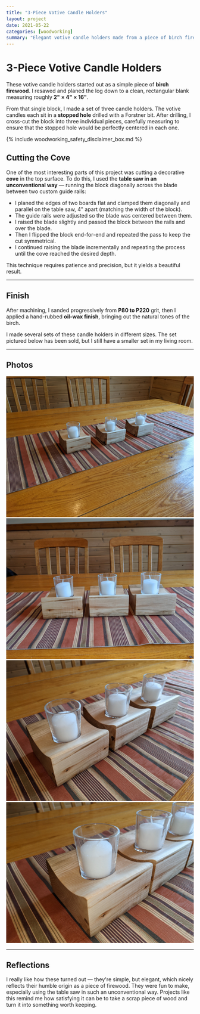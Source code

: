 ```yaml
---
title: "3-Piece Votive Candle Holders"
layout: project
date: 2021-05-22
categories: [woodworking]
summary: "Elegant votive candle holders made from a piece of birch firewood using table saw cove-cutting techniques."
---
```


# 3-Piece Votive Candle Holders

These votive candle holders started out as a simple piece of **birch firewood**. I resawed and planed the log down to a clean, rectangular blank measuring roughly **2" × 4" × 16"**.

From that single block, I made a set of three candle holders. The votive candles each sit in a **stopped hole** drilled with a Forstner bit. After drilling, I cross-cut the block into three individual pieces, carefully measuring to ensure that the stopped hole would be perfectly centered in each one.

{% include woodworking_safety_disclaimer_box.md %}

## Cutting the Cove

One of the most interesting parts of this project was cutting a decorative **cove** in the top surface. To do this, I used the **table saw in an unconventional way** — running the block diagonally across the blade between two custom guide rails:

- I planed the edges of two boards flat and clamped them diagonally and parallel on the table saw, 4" apart (matching the width of the block).
- The guide rails were adjusted so the blade was centered between them.
- I raised the blade slightly and passed the block between the rails and over the blade.
- Then I flipped the block end-for-end and repeated the pass to keep the cut symmetrical.
- I continued raising the blade incrementally and repeating the process until the cove reached the desired depth.

This technique requires patience and precision, but it yields a beautiful result.

---

## Finish

After machining, I sanded progressively from **P80 to P220** grit,
then I applied a hand-rubbed **oil-wax finish**, bringing out the natural tones of the birch.

I made several sets of these candle holders in different sizes. The set pictured below has been sold, but I still have a smaller set in my living room.

---

## Photos

<div class="row row-cols-1 row-cols-md-2 g-4 my-3">

  <div class="col">
    <a href="/assets/images/woodworking/Votive_Holder_01-01.jpg"><img
       title="Votive candle holders made from birch with coved tops."
       class="img-fluid rounded shadow-sm"
       src="/assets/images/woodworking/Votive_Holder_01-01.jpg"
       alt="Votive candle holders made from birch with coved tops."></a>
  </div>

  <div class="col">
    <a href="/assets/images/woodworking/Votive_Holder_01-02.jpg"><img
       title="Top view showing the stopped holes and symmetrical cove detail."
       class="img-fluid rounded shadow-sm"
       src="/assets/images/woodworking/Votive_Holder_01-02.jpg"
       alt="Top view showing the stopped holes and symmetrical cove detail."></a>
  </div>

  <div class="col">
    <a href="/assets/images/woodworking/Votive_Holder_01-03.jpg"><img
       title="Side angle showing grain and clean edges."
       class="img-fluid rounded shadow-sm"
       src="/assets/images/woodworking/Votive_Holder_01-03.jpg"
       alt="Side angle showing grain and clean edges."></a>
  </div>

  <div class="col">
    <a href="/assets/images/woodworking/Votive_Holder_01-04.jpg"><img
       title="Finished set of three birch candle holders."
       class="img-fluid rounded shadow-sm"
       src="/assets/images/woodworking/Votive_Holder_01-04.jpg"
       alt="Finished set of three birch candle holders."></a>
  </div>

</div>

---

## Reflections

I really like how these turned out — they're simple, but elegant, which nicely reflects their humble origin as a piece of firewood. They were fun to make, especially using the table saw in such an unconventional way. Projects like this remind me how satisfying it can be to take a scrap piece of wood and turn it into something worth keeping.


